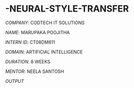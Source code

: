 # -NEURAL-STYLE-TRANSFER

*COMPANY*: CODTECH IT SOLUTIONS

*NAME*: MARUPAKA POOJITHA

*INTERN ID*: CT08DM611

*DOMAIN*: ARTIFICIAL INTELLIGENCE

*DURATION*: 8 WEEKS

*MENTOR*: NEELA SANTOSH

*OUTPUT*
